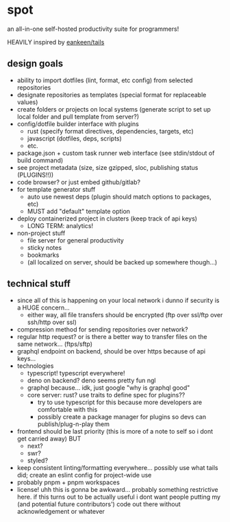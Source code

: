 # spot

an all-in-one self-hosted productivity suite for programmers!

HEAVILY inspired by [eankeen/tails](https://github.com/eankeen/tails)

## design goals

- ability to import dotfiles (lint, format, etc config) from selected repositories
- designate repositories as templates (special format for replaceable values)
- create folders or projects on local systems (generate script to set up local folder and pull template from server?)
- config/dotfile builder interface with plugins
  - rust (specify format directives, dependencies, targets, etc)
  - javascript (dotfiles, deps, scripts)
  - etc.
- package.json + custom task runner web interface (see stdin/stdout of build command)
- see project metadata (size, size gzipped, sloc, publishing status (PLUGINS!!))
- code browser? or just embed github/gitlab?
- for template generator stuff
  - auto use newest deps (plugin should match options to packages, etc)
  - MUST add "default" template option
- deploy containerized project in clusters (keep track of api keys)
  - LONG TERM: analytics!
- non-project stuff
  - file server for general productivity
  - sticky notes
  - bookmarks
  - (all localized on server, should be backed up somewhere though...)

## technical stuff

- since all of this is happening on your local network i dunno if security is a HUGE concern...
  - either way, all file transfers should be encrypted (ftp over ssl/ftp over ssh/http over ssl)
- compression method for sending repositories over network?
- regular http request? or is there a better way to transfer files on the same network... (ftps/sftp)
- graphql endpoint on backend, should be over https because of api keys...
- technologies
  - typescript! typescript everywhere!
  - deno on backend? deno seems pretty fun ngl
  - graphql because... idk, just google "why is graphql good"
  - core server: rust? use traits to define spec for plugins??
    - try to use typescript for this because more developers are comfortable with this
    - possibly create a package manager for plugins so devs can publish/plug-n-play them
- frontend should be last priority (this is more of a note to self so i dont get carried away) BUT
  - next?
  - swr?
  - styled?
- keep consistent linting/formatting everywhere... possibly use what tails did; create an eslint config for project-wide use
- probably pnpm + pnpm workspaces
- license! uhh this is gonna be awkward... probably something restrictive here. if this turns out to be actually useful i dont want people putting my (and potential future contributors') code out there without acknowledgement or whatever
